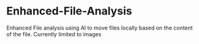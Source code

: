 # Enhanced-File-Analysis
Enhanced File analysis using AI to move files locally based on the content of the file. Currently limited to images
